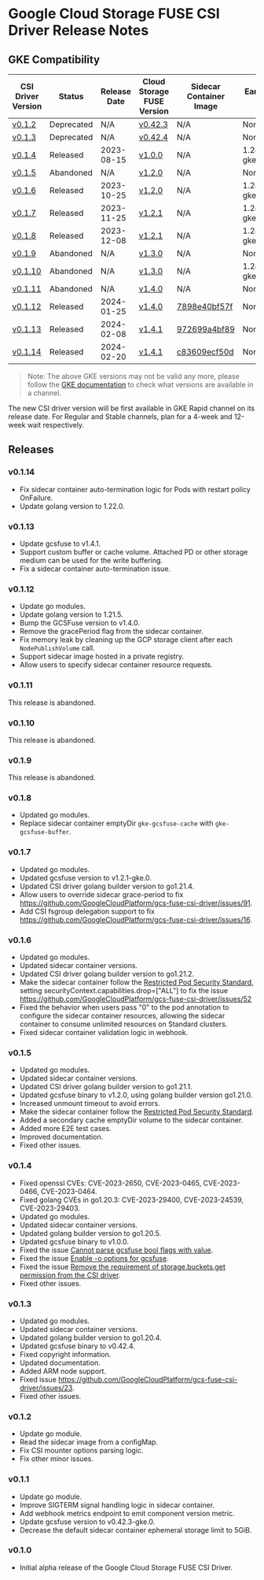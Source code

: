 <!--
Copyright 2018 The Kubernetes Authors.
Copyright 2022 Google LLC

Licensed under the Apache License, Version 2.0 (the "License");
you may not use this file except in compliance with the License.
You may obtain a copy of the License at

    https://www.apache.org/licenses/LICENSE-2.0

Unless required by applicable law or agreed to in writing, software
distributed under the License is distributed on an "AS IS" BASIS,
WITHOUT WARRANTIES OR CONDITIONS OF ANY KIND, either express or implied.
See the License for the specific language governing permissions and
limitations under the License.
-->

# Google Cloud Storage FUSE CSI Driver Release Notes

## GKE Compatibility

| CSI Driver Version                                                                         | Status     | Release Date | Cloud Storage FUSE Version                                                     | Sidecar Container Image                                                                                                                                | Earliest GKE 1.24   | Earliest GKE 1.25   | Earliest GKE 1.26   | Earliest GKE 1.27   | Earliest GKE 1.28  | Earliest GKE 1.29  |
| ------------------------------------------------------------------------------------------ | ---------- | ------------ | ------------------------------------------------------------------------------ | ------------------------------------------------------------------------------------------------------------------------------------------------------ | ------------------- | ------------------- | ------------------- | ------------------- | ------------------ | ------------------ |
| [v0.1.2](https://github.com/GoogleCloudPlatform/gcs-fuse-csi-driver/releases/tag/v0.1.2)   | Deprecated | N/A          | [v0.42.3](https://github.com/GoogleCloudPlatform/gcsfuse/releases/tag/v0.42.3) | N/A                                                                                                                                                    | None                | None                | None                | None                | None               | None               |
| [v0.1.3](https://github.com/GoogleCloudPlatform/gcs-fuse-csi-driver/releases/tag/v0.1.3)   | Deprecated | N/A          | [v0.42.4](https://github.com/GoogleCloudPlatform/gcsfuse/releases/tag/v0.42.4) | N/A                                                                                                                                                    | None                | None                | None                | None                | None               | None               |
| [v0.1.4](https://github.com/GoogleCloudPlatform/gcs-fuse-csi-driver/releases/tag/v0.1.4)   | Released   | 2023-08-15   | [v1.0.0](https://github.com/GoogleCloudPlatform/gcsfuse/releases/tag/v1.0.0)   | N/A                                                                                                                                                    | 1.24.10-gke.2300    | 1.25.10-gke.1200    | 1.26.5-gke.2100     | 1.27.2-gke.1200     | 1.28.1-gke.200     | None               |
| [v0.1.5](https://github.com/GoogleCloudPlatform/gcs-fuse-csi-driver/releases/tag/v0.1.5)   | Abandoned  | N/A          | [v1.2.0](https://github.com/GoogleCloudPlatform/gcsfuse/releases/tag/v1.2.0)   | N/A                                                                                                                                                    | None                | None                | None                | None                | None               | None               |
| [v0.1.6](https://github.com/GoogleCloudPlatform/gcs-fuse-csi-driver/releases/tag/v0.1.6)   | Released   | 2023-10-25   | [v1.2.0](https://github.com/GoogleCloudPlatform/gcsfuse/releases/tag/v1.2.0)   | N/A                                                                                                                                                    | 1.24.17-gke.2144000 | 1.25.14-gke.1462000 | 1.26.9-gke.1483000  | 1.27.6-gke.1487000  | 1.28.2-gke.1078000 | None               |
| [v0.1.7](https://github.com/GoogleCloudPlatform/gcs-fuse-csi-driver/releases/tag/v0.1.7)   | Released   | 2023-11-25   | [v1.2.1](https://github.com/GoogleCloudPlatform/gcsfuse/releases/tag/v1.2.1)   | N/A                                                                                                                                                    | 1.24.17-gke.2266000 | 1.25.15-gke.1144000 | 1.26.10-gke.1101000 | 1.27.7-gke.1121000  | 1.28.3-gke.1260000 | None               |
| [v0.1.8](https://github.com/GoogleCloudPlatform/gcs-fuse-csi-driver/releases/tag/v0.1.8)   | Released   | 2023-12-08   | [v1.2.1](https://github.com/GoogleCloudPlatform/gcsfuse/releases/tag/v1.2.1)   | N/A                                                                                                                                                    | 1.24.17-gke.2339000 | 1.25.16-gke.1011000 | 1.26.10-gke.1227000 | 1.27.7-gke.1279000  | 1.28.3-gke.1430000 | 1.29.0-gke.1003000 |
| [v0.1.9](https://github.com/GoogleCloudPlatform/gcs-fuse-csi-driver/releases/tag/v0.1.9)   | Abandoned  | N/A          | [v1.3.0](https://github.com/GoogleCloudPlatform/gcsfuse/releases/tag/v1.3.0)   | N/A                                                                                                                                                    | None                | None                | None                | None                | None               | None               |
| [v0.1.10](https://github.com/GoogleCloudPlatform/gcs-fuse-csi-driver/releases/tag/v0.1.10) | Abandoned  | N/A          | [v1.3.0](https://github.com/GoogleCloudPlatform/gcsfuse/releases/tag/v1.3.0)   | N/A                                                                                                                                                    | 1.24.17-gke.2472000 | None                | None                | None                | 1.28.5-gke.1217000 | None               |
| [v0.1.11](https://github.com/GoogleCloudPlatform/gcs-fuse-csi-driver/releases/tag/v0.1.11) | Abandoned  | N/A          | [v1.4.0](https://github.com/GoogleCloudPlatform/gcsfuse/releases/tag/v1.4.0)   | N/A                                                                                                                                                    | None                | None                | None                | None                | None               | None               |
| [v0.1.12](https://github.com/GoogleCloudPlatform/gcs-fuse-csi-driver/releases/tag/v0.1.12) | Released   | 2024-01-25   | [v1.4.0](https://github.com/GoogleCloudPlatform/gcsfuse/releases/tag/v1.4.0)   | [7898e40bf57f](https://gcr.io/gke-release/gcs-fuse-csi-driver-sidecar-mounter@sha256:7898e40bf57f159dc828511f4217cb42c08fa4df0c9ad732a0b0747b66e415c6) | None                | 1.25.16-gke.1268000 | 1.26.12-gke.1111000 | 1.27.9-gke.1092000  | None               | 1.29.0-gke.1381000 |
| [v0.1.13](https://github.com/GoogleCloudPlatform/gcs-fuse-csi-driver/releases/tag/v0.1.13) | Released   | 2024-02-08   | [v1.4.1](https://github.com/GoogleCloudPlatform/gcsfuse/releases/tag/v1.4.1)   | [972699a4bf89](https://gcr.io/gke-release/gcs-fuse-csi-driver-sidecar-mounter@sha256:972699a4bf8973f7614f09908412a1fca24ea939eac2d3fcca599109f71fc162) | None                | 1.25.16-gke.1360000 | 1.26.13-gke.1052000 | 1.27.10-gke.1055000 | 1.28.6-gke.1095000 | 1.29.1-gke.1425000 |
| [v0.1.14](https://github.com/GoogleCloudPlatform/gcs-fuse-csi-driver/releases/tag/v0.1.14) | Released   | 2024-02-20   | [v1.4.1](https://github.com/GoogleCloudPlatform/gcsfuse/releases/tag/v1.4.1)   | [c83609ecf50d](https://gcr.io/gke-release/gcs-fuse-csi-driver-sidecar-mounter@sha256:c83609ecf50d05a141167b8c6cf4dfe14ff07f01cd96a9790921db6748d40902) | None                | 1.25.16-gke.1537000 | 1.26.14-gke.1006000 | 1.27.11-gke.1018000 | 1.28.6-gke.1456000 | 1.29.2-gke.1060000 |

> Note: The above GKE versions may not be valid any more, please follow the [GKE documentation](https://cloud.google.com/kubernetes-engine/docs/concepts/release-channels#what_versions_are_available_in_a_channel) to check what versions are available in a channel.

The new CSI driver version will be first available in GKE Rapid channel on its release date. For Regular and Stable channels, plan for a 4-week and 12-week wait respectively.

## Releases

### v0.1.14

- Fix sidecar container auto-termination logic for Pods with restart policy OnFailure.
- Update golang version to 1.22.0.

### v0.1.13

- Update gcsfuse to v1.4.1.
- Support custom buffer or cache volume. Attached PD or other storage medium can be used for the write buffering.
- Fix a sidecar container auto-termination issue.

### v0.1.12

- Update go modules.
- Update golang version to 1.21.5.
- Bump the GCSFuse version to v1.4.0.
- Remove the gracePeriod flag from the sidecar container.
- Fix memory leak by cleaning up the GCP storage client after each `NodePublishVolume` call.
- Support sidecar image hosted in a private registry.
- Allow users to specify sidecar container resource requests.

### v0.1.11

This release is abandoned.

### v0.1.10

This release is abandoned.

### v0.1.9

This release is abandoned.

### v0.1.8

- Updated go modules.
- Replace sidecar container emptyDir `gke-gcsfuse-cache` with `gke-gcsfuse-buffer`.

### v0.1.7

- Updated go modules.
- Updated gcsfuse version to v1.2.1-gke.0.
- Updated CSI driver golang builder version to go1.21.4.
- Allow users to override sidecar grace-period to fix https://github.com/GoogleCloudPlatform/gcs-fuse-csi-driver/issues/91.
- Add CSI fsgroup delegation support to fix https://github.com/GoogleCloudPlatform/gcs-fuse-csi-driver/issues/16.

### v0.1.6

- Updated go modules.
- Updated sidecar container versions.
- Updated CSI driver golang builder version to go1.21.2.
- Make the sidecar container follow the [Restricted Pod Security Standard](https://kubernetes.io/docs/concepts/security/pod-security-standards/#restricted), setting securityContext.capabilities.drop=["ALL"] to fix the issue https://github.com/GoogleCloudPlatform/gcs-fuse-csi-driver/issues/52
- Fixed the behavior when users pass "0" to the pod annotation to configure the sidecar container resources, allowing the sidecar container to consume unlimited resources on Standard clusters.
- Fixed sidecar container validation logic in webhook.

### v0.1.5

- Updated go modules.
- Updated sidecar container versions.
- Updated CSI driver golang builder version to go1.21.1.
- Updated gcsfuse binary to v1.2.0, using golang builder version go1.21.0.
- Increased unmount timeout to avoid errors.
- Make the sidecar container follow the [Restricted Pod Security Standard](https://kubernetes.io/docs/concepts/security/pod-security-standards/#restricted).
- Added a secondary cache emptyDir volume to the sidecar container.
- Added more E2E test cases.
- Improved documentation.
- Fixed other issues.

### v0.1.4

- Fixed openssl CVEs: CVE-2023-2650, CVE-2023-0465, CVE-2023-0466, CVE-2023-0464.
- Fixed golang CVEs in go1.20.3: CVE-2023-29400, CVE-2023-24539, CVE-2023-29403.
- Updated go modules.
- Updated sidecar container versions.
- Updated golang builder version to go1.20.5.
- Updated gcsfuse binary to v1.0.0.
- Fixed the issue [Cannot parse gcsfuse bool flags with value](https://github.com/GoogleCloudPlatform/gcs-fuse-csi-driver/issues/33).
- Fixed the issue [Enable -o options for gcsfuse](https://github.com/GoogleCloudPlatform/gcs-fuse-csi-driver/issues/32).
- Fixed the issue [Remove the requirement of storage.buckets.get permission from the CSI driver](https://github.com/GoogleCloudPlatform/gcs-fuse-csi-driver/issues/31).
- Fixed other issues.

### v0.1.3

- Updated go modules.
- Updated sidecar container versions.
- Updated golang builder version to go1.20.4.
- Updated gcsfuse binary to v0.42.4.
- Fixed copyright information.
- Updated documentation.
- Added ARM node support.
- Fixed issue https://github.com/GoogleCloudPlatform/gcs-fuse-csi-driver/issues/23.
- Fixed other issues.

### v0.1.2

- Update go module.
- Read the sidecar image from a configMap.
- Fix CSI mounter options parsing logic.
- Fix other minor issues.

### v0.1.1

- Update go module.
- Improve SIGTERM signal handling logic in sidecar container.
- Add webhook metrics endpoint to emit component version metric.
- Update gcsfuse version to v0.42.3-gke.0.
- Decrease the default sidecar container ephemeral storage limit to 5GiB.

### v0.1.0

- Initial alpha release of the Google Cloud Storage FUSE CSI Driver.